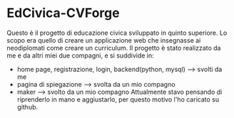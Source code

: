 # EdCivica-CVForge
Questo è il progetto di educazione civica sviluppato in quinto superiore.
Lo scopo era quello di creare un applicazione web che insegnasse ai neodiplomati come creare un curriculum.
Il progetto è stato realizzato da me e da altri miei due compagni, e si suddivide in:
- home page, registrazione, login, backend(python, mysql) --> svolti da me
- pagina di spiegazione --> svolta da un mio compagno
- maker --> svolto da un mio compagno 
Attualmente stavo pensando di riprenderlo in mano e aggiustarlo, per questo motivo l'ho caricato su github.


